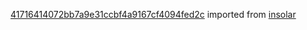 [41716414072bb7a9e31ccbf4a9167cf4094fed2c](https://github.com/insolar/insolar/commit/41716414072bb7a9e31ccbf4a9167cf4094fed2c) imported from [insolar](https://github.com/insolar/insolar)
